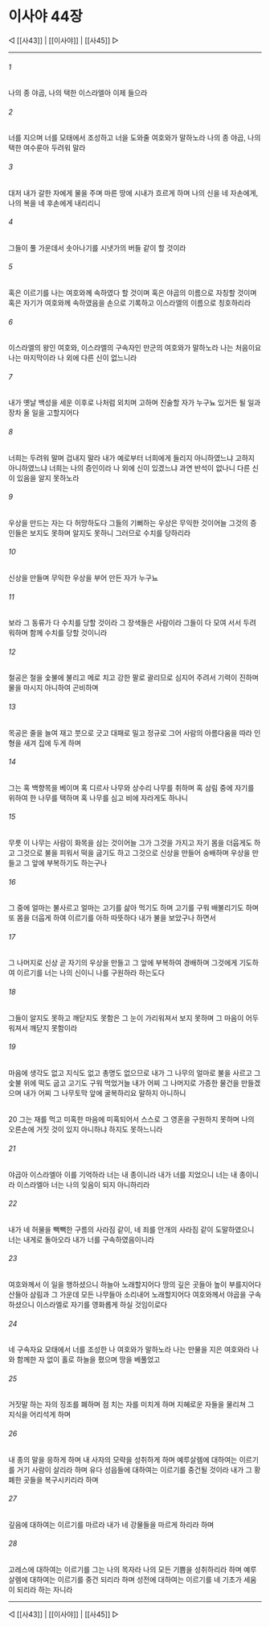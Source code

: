 ﻿# 이사야 44장

◁ [[사43]] | [[이사야]] | [[사45]] ▷
***

###### 1
나의 종 야곱, 나의 택한 이스라엘아 이제 들으라

###### 2
너를 지으며 너를 모태에서 조성하고 너을 도와줄 여호와가 말하노라 나의 종 야곱, 나의 택한 여수룬아 두려워 말라

###### 3
대저 내가 갈한 자에게 물을 주며 마른 땅에 시내가 흐르게 하며 나의 신을 네 자손에게, 나의 복을 네 후손에게 내리리니

###### 4
그들이 풀 가운데서 솟아나기를 시냇가의 버들 같이 할 것이라

###### 5
혹은 이르기를 나는 여호와께 속하였다 할 것이며 혹은 야곱의 이름으로 자칭할 것이며 혹은 자기가 여호와께 속하였음을 손으로 기록하고 이스라엘의 이름으로 칭호하리라

###### 6
이스라엘의 왕인 여호와, 이스라엘의 구속자인 만군의 여호와가 말하노라 나는 처음이요 나는 마지막이라 나 외에 다른 신이 없느니라

###### 7
내가 옛날 백성을 세운 이후로 나처럼 외치며 고하며 진술할 자가 누구뇨 있거든 될 일과 장차 올 일을 고할지어다

###### 8
너희는 두려워 말며 겁내지 말라 내가 예로부터 너희에게 들리지 아니하였느냐 고하지 아니하였느냐 너희는 나의 증인이라 나 외에 신이 있겠느냐 과연 반석이 없나니 다른 신이 있음을 알지 못하노라

###### 9
우상을 만드는 자는 다 허망하도다 그들의 기뻐하는 우상은 무익한 것이어늘 그것의 증인들은 보지도 못하며 알지도 못하니 그러므로 수치를 당하리라

###### 10
신상을 만들며 무익한 우상을 부어 만든 자가 누구뇨

###### 11
보라 그 동류가 다 수치를 당할 것이라 그 장색들은 사람이라 그들이 다 모여 서서 두려워하며 함께 수치를 당할 것이니라

###### 12
철공은 철을 숯불에 불리고 메로 치고 강한 팔로 괄리므로 심지어 주려서 기력이 진하며 물을 마시지 아니하여 곤비하며

###### 13
목공은 줄을 늘여 재고 붓으로 긋고 대패로 밀고 정규로 그어 사람의 아름다움을 따라 인형을 새겨 집에 두게 하며

###### 14
그는 혹 백향목을 베이며 혹 디르사 나무와 상수리 나무를 취하며 혹 삼림 중에 자기를 위하여 한 나무를 택하며 혹 나무를 심고 비에 자라게도 하나니

###### 15
무릇 이 나무는 사람이 화목을 삼는 것이어늘 그가 그것을 가지고 자기 몸을 더웁게도 하고 그것으로 불을 피워서 떡을 굽기도 하고 그것으로 신상을 만들어 숭배하며 우상을 만들고 그 앞에 부복하기도 하는구나

###### 16
그 중에 얼마는 불사르고 얼마는 고기를 삶아 먹기도 하며 고기를 구워 배불리기도 하며 또 몸을 더웁게 하여 이르기를 아하 따뜻하다 내가 불을 보았구나 하면서

###### 17
그 나머지로 신상 곧 자기의 우상을 만들고 그 앞에 부복하여 경배하며 그것에게 기도하여 이르기를 너는 나의 신이니 나를 구원하라 하는도다

###### 18
그들이 알지도 못하고 깨닫지도 못함은 그 눈이 가리워져서 보지 못하며 그 마음이 어두워져서 깨닫지 못함이라

###### 19
마음에 생각도 없고 지식도 없고 총명도 없으므로 내가 그 나무의 얼마로 불을 사르고 그 숯불 위에 떡도 굽고 고기도 구워 먹었거늘 내가 어찌 그 나머지로 가증한 물건을 만들겠으며 내가 어찌 그 나무토막 앞에 굴복하리요 말하지 아니하니
###### 
20
그는 재를 먹고 미혹한 마음에 미혹되어서 스스로 그 영혼을 구원하지 못하며 나의 오른손에 거짓 것이 있지 아니하냐 하지도 못하느니라

###### 21
야곱아 이스라엘아 이를 기억하라 너는 내 종이니라 내가 너를 지었으니 너는 내 종이니라 이스라엘아 너는 나의 잊음이 되지 아니하리라

###### 22
내가 네 허물을 빽빽한 구름의 사라짐 같이, 네 죄를 안개의 사라짐 같이 도말하였으니 너는 내게로 돌아오라 내가 너를 구속하였음이니라

###### 23
여호와께서 이 일을 행하셨으니 하늘아 노래할지어다 땅의 깊은 곳들아 높이 부를지어다 산들아 삼림과 그 가운데 모든 나무들아 소리내어 노래할지어다 여호와께서 야곱을 구속하셨으니 이스라엘로 자기를 영화롭게 하실 것임이로다

###### 24
네 구속자요 모태에서 너를 조성한 나 여호와가 말하노라 나는 만물을 지은 여호와라 나와 함께한 자 없이 홀로 하늘을 폈으며 땅을 베풀었고

###### 25
거짓말 하는 자의 징조를 폐하며 점 치는 자를 미치게 하며 지혜로운 자들을 물리쳐 그 지식을 어리석게 하며

###### 26
내 종의 말을 응하게 하며 내 사자의 모략을 성취하게 하며 예루살렘에 대하여는 이르기를 거기 사람이 살리라 하며 유다 성읍들에 대하여는 이르기를 중건될 것이라 내가 그 황폐한 곳들을 복구시키리라 하며

###### 27
깊음에 대하여는 이르기를 마르라 내가 네 강물들을 마르게 하리라 하며

###### 28
고레스에 대하여는 이르기를 그는 나의 목자라 나의 모든 기쁨을 성취하리라 하며 예루살렘에 대하여는 이르기를 중건 되리라 하며 성전에 대하여는 이르기를 네 기초가 세움이 되리라 하는 자니라

***
◁ [[사43]] | [[이사야]] | [[사45]] ▷
